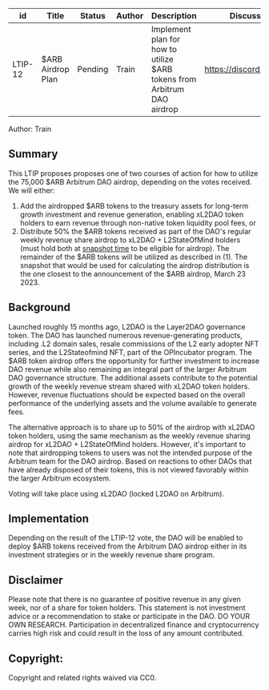 | id | Title | Status | Author | Description | Discussions to | Created |
| ----------- | ----------- | ----------- | ----------- | ----------- | ----------- | ----------- |
| LTIP-12 | $ARB Airdrop Plan | Pending | Train | Implement plan for how to utilize $ARB tokens from Arbitrum DAO airdrop | https://discord.gg/layer2dao | 2023-05-09
 
Author: Train

## Summary
This LTIP proposes proposes one of two courses of action for how to utilize the 75,000 $ARB Arbitrum DAO airdrop, depending on the votes received. We will either:
1. Add the airdropped $ARB tokens to the treasury assets for long-term growth investment and revenue generation, enabling xL2DAO token holders to earn revenue through non-native token liquidity pool fees, or
2. Distribute 50% the $ARB tokens received as part of the DAO's regular weekly revenue share airdrop to xL2DAO + L2StateOfMind holders (must hold both at [snapshot time]((https://github.com/Layer2DAO/xL2DAO-Rev-Share-Airdrop-Script/blob/main/airdrop_data/txList1679529600.csv)) to be eligible for airdrop). The remainder of the $ARB tokens will be utilized as described in (1). The snapshot that would be used for calculating the airdrop distribution is the one closest to the announcement of the $ARB airdrop, March 23 2023.

## Background
Launched roughly 15 months ago, L2DAO is the Layer2DAO governance token. The DAO has launched numerous revenue-generating products, including .L2 domain sales, resale commissions of the L2 early adopter NFT series, and the L2Stateofmind NFT, part of the OPIncubator program. The $ARB token airdrop offers the opportunity for further investment to increase DAO revenue while also remaining an integral part of the larger Arbitrum DAO governance structure. The additional assets contribute to the potential growth of the weekly revenue stream shared with xL2DAO token holders. However, revenue fluctuations should be expected based on the overall performance of the underlying assets and the volume available to generate fees.

The alternative approach is to share up to 50% of the airdrop with xL2DAO token holders, using the same mechanism as the weekly revenue sharing airdrop for xL2DAO + L2StateOfMind holders. However, it's important to note that airdropping tokens to users was not the intended purpose of the Arbitrum team for the DAO airdrop. Based on reactions to other DAOs that have already disposed of their tokens, this is not viewed favorably within the larger Arbitrum ecosystem.

Voting will take place using xL2DAO (locked L2DAO on Arbitrum).

## Implementation
Depending on the result of the LTIP-12 vote, the DAO will be enabled to deploy $ARB tokens received from the Arbitrum DAO airdrop either in its investment strategies or in the weekly revenue share program.

## Disclaimer
Please note that there is no guarantee of positive revenue in any given week, nor of a share for token holders. This statement is not investment advice or a recommendation to stake or participate in the DAO. DO YOUR OWN RESEARCH. Participation in decentralized finance and cryptocurrency carries high risk and could result in the loss of any amount contributed.

## Copyright:

Copyright and related rights waived via CC0.
